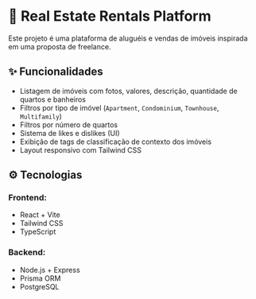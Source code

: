 # 🏡 Real Estate Rentals Platform

Este projeto é uma plataforma de aluguéis e vendas de imóveis inspirada em uma proposta de freelance.

## ✨ Funcionalidades

- Listagem de imóveis com fotos, valores, descrição, quantidade de quartos e banheiros
- Filtros por tipo de imóvel (`Apartment`, `Condominium`, `Townhouse`, `Multifamily`)
- Filtros por número de quartos
- Sistema de likes e dislikes (UI)
- Exibição de tags de classificação de contexto dos imóveis
- Layout responsivo com Tailwind CSS

## ⚙️ Tecnologias

### Frontend:

- React + Vite
- Tailwind CSS
- TypeScript

### Backend:

- Node.js + Express
- Prisma ORM
- PostgreSQL
